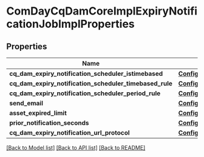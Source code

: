 # ComDayCqDamCoreImplExpiryNotificationJobImplProperties

## Properties
Name | Type | Description | Notes
------------ | ------------- | ------------- | -------------
**cq_dam_expiry_notification_scheduler_istimebased** | [**ConfigNodePropertyBoolean**](ConfigNodePropertyBoolean.md) |  | [optional] 
**cq_dam_expiry_notification_scheduler_timebased_rule** | [**ConfigNodePropertyString**](ConfigNodePropertyString.md) |  | [optional] 
**cq_dam_expiry_notification_scheduler_period_rule** | [**ConfigNodePropertyInteger**](ConfigNodePropertyInteger.md) |  | [optional] 
**send_email** | [**ConfigNodePropertyBoolean**](ConfigNodePropertyBoolean.md) |  | [optional] 
**asset_expired_limit** | [**ConfigNodePropertyInteger**](ConfigNodePropertyInteger.md) |  | [optional] 
**prior_notification_seconds** | [**ConfigNodePropertyInteger**](ConfigNodePropertyInteger.md) |  | [optional] 
**cq_dam_expiry_notification_url_protocol** | [**ConfigNodePropertyString**](ConfigNodePropertyString.md) |  | [optional] 

[[Back to Model list]](../README.md#documentation-for-models) [[Back to API list]](../README.md#documentation-for-api-endpoints) [[Back to README]](../README.md)


